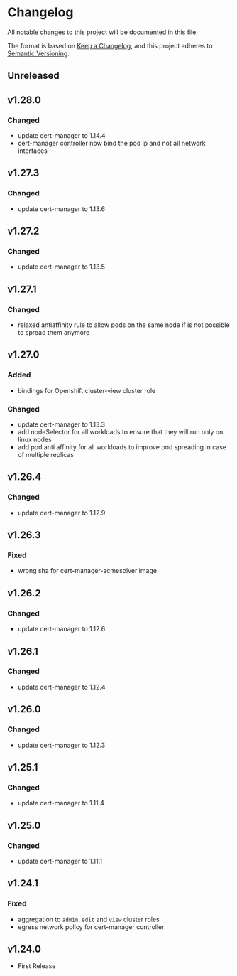 # Changelog

All notable changes to this project will be documented in this file.

The format is based on [Keep a Changelog](https://keepachangelog.com/en/1.0.0/),
and this project adheres to [Semantic Versioning](https://semver.org/spec/v2.0.0.html).

## Unreleased

## v1.28.0

### Changed

- update cert-manager to 1.14.4
- cert-manager controller now bind the pod ip and not all network interfaces

## v1.27.3

### Changed

- update cert-manager to 1.13.6

## v1.27.2

### Changed

- update cert-manager to 1.13.5

## v1.27.1

### Changed

- relaxed antiaffinity rule to allow pods on the same node if is not possible to spread them anymore

## v1.27.0

### Added

- bindings for Openshift cluster-view cluster role

### Changed

- update cert-manager to 1.13.3
- add nodeSelector for all workloads to ensure that they will run only on linux nodes
- add pod anti affinity for all workloads to improve pod spreading in case of multiple replicas

## v1.26.4

### Changed

- update cert-manager to 1.12.9

## v1.26.3

### Fixed

- wrong sha for cert-manager-acmesolver image

## v1.26.2

### Changed

- update cert-manager to 1.12.6

## v1.26.1

### Changed

- update cert-manager to 1.12.4

## v1.26.0

### Changed

- update cert-manager to 1.12.3

## v1.25.1

### Changed

- update cert-manager to 1.11.4

## v1.25.0

### Changed

- update cert-manager to 1.11.1

## v1.24.1

### Fixed

- aggregation to `admin`, `edit` and `view` cluster roles
- egress network policy for cert-manager controller

## v1.24.0

- First Release
